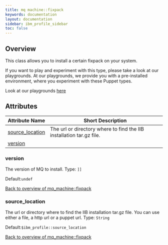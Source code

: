 ```yaml
---
title: mq machine::fixpack
keywords: documentation
layout: documentation
sidebar: ibm_profile_sidebar
toc: false
---
```

## Overview

This class allows you to install a certain fixpack 
on your system.





If you want to play and experiment with this type, please take a look at our playgrounds. At our playgrounds, 
we provide you with a pre-installed environment, where you experiment with these Puppet types.

Look at our playgrounds [here](/playgrounds#mq)

## Attributes



Attribute Name                                          | Short Description                                                    |
------------------------------------------------------- | -------------------------------------------------------------------- |
[source_location](#mq_machine::fixpack_source_location) | The url or directory where to find the IIB installation tar.gz file. |
[version](#mq_machine::fixpack_version)                 |                                                                      |




### version<a name='mq_machine::fixpack_version'>

The version of MQ to install.
Type: `]]`

Default:`undef`

[Back to overview of mq_machine::fixpack](#attributes)

### source_location<a name='mq_machine::fixpack_source_location'>

The url or directory where to find the IIB installation tar.gz file. You can use
either a file, a http url or a puppet url.
Type: `String`

Default:`$ibm_profile::source_location`

[Back to overview of mq_machine::fixpack](#attributes)
